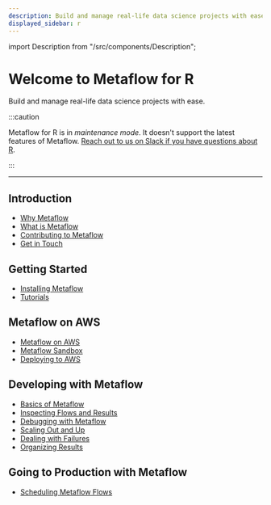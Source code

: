 ```yaml
---
description: Build and manage real-life data science projects with ease.
displayed_sidebar: r
---
```


import Description from "/src/components/Description";

# Welcome to Metaflow for R

<Description>Build and manage real-life data science projects with ease.</Description>

:::caution

Metaflow for R is in *maintenance mode*. It doesn't support the latest features of
Metaflow. [Reach out to us on Slack if you have questions about
R](http://slack.outerbounds.co).

:::

---

## Introduction

- [Why Metaflow](r/introduction/why-metaflow)
- [What is Metaflow](r/introduction/what-is-metaflow)
- [Contributing to Metaflow](r/introduction/contributing-to-metaflow)
- [Get in Touch](r/introduction/getting-in-touch)

## Getting Started

- [Installing Metaflow](r/getting-started/install)
- [Tutorials](r/getting-started/tutorials/)

## Metaflow on AWS

- [Metaflow on AWS](r/metaflow-on-aws)
- [Metaflow Sandbox](../sandbox/)
- [Deploying to AWS](r/metaflow-on-aws/deploy-to-aws)

## Developing with Metaflow

- [Basics of Metaflow](r/metaflow/basics)
- [Inspecting Flows and Results](r/metaflow/client)
- [Debugging with Metaflow](r/metaflow/debugging)
- [Scaling Out and Up](r/metaflow/scaling)
- [Dealing with Failures](r/metaflow/failures)
- [Organizing Results](r/metaflow/tagging)

## Going to Production with Metaflow

- [Scheduling Metaflow Flows
  ](r/going-to-production-with-metaflow/scheduling-metaflow-flows)
